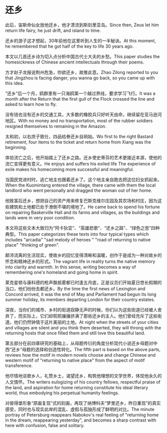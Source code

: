 # 还乡

<p><span class="chinese">此后，宙斯命仙女放他还乡，他才漂流到斯刻里亚岛。</span><span class="english">Since then, Zeus let him return life fairy, he just drift, and island to time.</span></p>

<p><span class="chinese">还乡的游子这才想起，30年前他在这里听到人生的一半秘诀。</span><span class="english">At this moment, he remembered that he got half of the key to life 30 years ago.</span></p>

<p><span class="chinese">本文以几首还乡诗为切入点分析中国古代士大夫的乡愁。</span><span class="english">This paper studies the homesickness of Chinese ancient intellectuals through their poems.</span></p>

<p><span class="chinese">方才赵子龙报说荆州危急，你欲还乡，故推此意。</span><span class="english">Zhao Zilong reported to you that Jingzhou is facing danger, you wanna go back, so you came up with this idea.</span></p>

<p><span class="chinese">“还乡”后一个月，鸥群里有一只海鸥第一个越过界线，要求学习飞行。</span><span class="english">It was a month after the Return that the first gull of the Flock crossed the line and asked to learn how to fly.</span></p>

<p><span class="chinese">没有钱也没有还乡的交通工具，大多数的橡胶兵只好听天由命，继续留在亚马逊河地区。</span><span class="english">With no money and no transportation, most of the rubber soldiers resigned themselves to remaining in the Amazon.</span></p>

<p><span class="chinese">太和初，以右庶子致仕，四品给券还乡自珦始。</span><span class="english">Wo first to the right Bastard retirement, four items to the ticket and return home from Xiang was the beginning.</span></p>

<p><span class="chinese">体验流亡之后，他开始踏上了还乡之路。还乡使史蒂芬的艺术更接近本源，使他的流亡变得更有意义。</span><span class="english">He enjoys and suffers his exiled life The experience of exile makes his homecoming more successful and meaningful.</span></p>

<p><span class="chinese">当国民党进村时，逃亡地主也跟着还乡了。这个地主亲自跑去把这位妇女抓起来。</span><span class="english">When the Kuomintang entered the village, there came with them the local landlord who went personally and dragged the woman out of her home.</span></p>

<p><span class="chinese">他致富后还乡，想把自己的资产用来修复巴斯克维尔庄园及其农场和村庄，因为这些建筑和土地都已处于潦倒不堪的境地了。</span><span class="english">He came back to spend his fortune on repairing Baskerville Hall and its farms and villages, as the buildings and lands were in very poor condition.</span></p>

<p><span class="chinese">本文将这些文本大致归为“阿卡狄亚”、“英雄悲歌”、“还乡之路”、“绿色之思”四种典型。</span><span class="english">This paper categorizes these texts into four typical types which includes "arcadia" "sad melody of heroes " "road of returning to native place" "thinking of green".</span></p>

<p><span class="chinese">颠沛流离的生活现实，使故乡的回忆变得清晰和温暖，创作于是成为一种对故乡的怀念和精神还乡的形式。</span><span class="english">The vagrant life in reality turns the native memory into clarity and warmth. In this sense, writing becomes a way of remembering one's homeland and going home in spirit.</span></p>

<p><span class="chinese">莱克星顿与康科德的枪声飘抵雾都已时逢五月底，正是议员们开始夏日悠长假期的当口，他们纷纷去都还乡。</span><span class="english">By the time the first news of Lexington and Concord arrived, it was the end of May and Parliament had begun its long summer holiday, its members departing London for their country estates.</span></p>

<p><span class="chinese">深夜，当你们的城市、乡村的街道寂静无声的时候，你们以为这些街道已经被人舍弃了，而实际上，它们却熙熙攘攘挤满了那些还乡的主人。他们曾经充斥了这些街道。他们仍然钟情于这片美丽的土地。</span><span class="english">At night when the streets of your cities and villages are silent and you think them deserted, they will throng with the returning hosts that once filled them and still love this beautiful land.</span></p>

<p><span class="chinese">第五部分在前四章研究的基础上，从母题传衍的角度分析现代小说还乡母题对中西“还乡”母题的选择和创造性转化。</span><span class="english">The fifth part is based on the above parts, reviews how the motif in modern novels choose and change Chinese and western motif of "returning to native place" from the aspect of motif transference.</span></p>

<p><span class="chinese">他尽情地讴歌乡人，礼赞乡土，渴望还乡，构筑他理想的文学世界，体现他永久的人文情怀。</span><span class="english">The writers eulogizing of his country fellows, respectful praise of the land, and aspiration for home returning constitute his ideal literary world, thus embodying his perpetual humanity feelings.</span></p>

<p><span class="chinese">对彼得堡形象“原画复现”式的刻画，再现了纳博科夫“梦里还乡，昨日重现”的真实感受，同时也与现实此岸的混乱、虚假与孤独形成了鲜明的对比。</span><span class="english">The minute portray of Petersburg reappears Nabokov's real feeling of "returning home in the dream, reappearing yesterday", and becomes a sharp contrast with here with confusion, false and solitary.</span></p>

